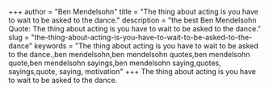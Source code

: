 +++
author = "Ben Mendelsohn"
title = "The thing about acting is you have to wait to be asked to the dance."
description = "the best Ben Mendelsohn Quote: The thing about acting is you have to wait to be asked to the dance."
slug = "the-thing-about-acting-is-you-have-to-wait-to-be-asked-to-the-dance"
keywords = "The thing about acting is you have to wait to be asked to the dance.,ben mendelsohn,ben mendelsohn quotes,ben mendelsohn quote,ben mendelsohn sayings,ben mendelsohn saying,quotes, sayings,quote, saying, motivation"
+++
The thing about acting is you have to wait to be asked to the dance.
